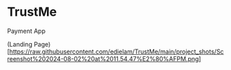 # TrustMe
Payment App

(Landing Page)[https://raw.githubusercontent.com/edielam/TrustMe/main/project_shots/Screenshot%202024-08-02%20at%2011.54.47%E2%80%AFPM.png]
